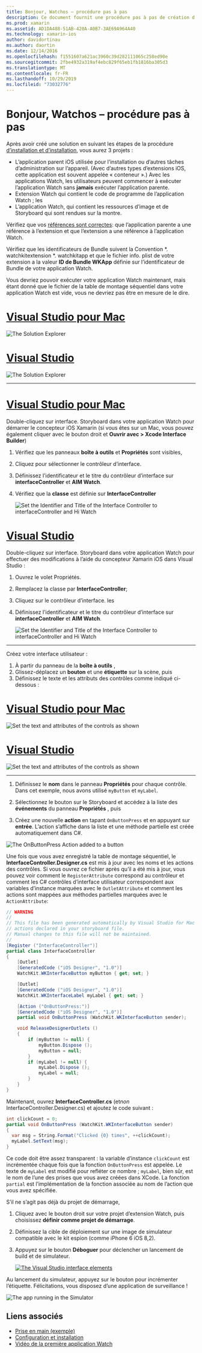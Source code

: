 ```yaml
---
title: Bonjour, Watchos – procédure pas à pas
description: Ce document fournit une procédure pas à pas de création d’une application Watchos simple à l’aide de Xamarin. Il décrit comment travailler à la fois dans Visual Studio et Visual Studio pour Mac, utiliser des storyboards et répondre aux événements dans le code.
ms.prod: xamarin
ms.assetid: AD1DA488-51AB-420A-A0B7-3AE69A964A40
ms.technology: xamarin-ios
author: davidortinau
ms.author: daortin
ms.date: 12/14/2016
ms.openlocfilehash: f1551607a621ac3960c39d282111065c258ed90e
ms.sourcegitcommit: 2fbe4932a319af4ebc829f65eb1fb1816ba305d3
ms.translationtype: MT
ms.contentlocale: fr-FR
ms.lasthandoff: 10/29/2019
ms.locfileid: "73032776"
---
```

# <a name="hello-watchos--walkthrough"></a>Bonjour, Watchos – procédure pas à pas

Après avoir créé une solution en suivant les étapes de la procédure [d’installation et d’installation](~/ios/watchos/get-started/installation.md), vous aurez 3 projets :

- L’application parent iOS utilisée pour l’installation ou d’autres tâches d’administration sur l’appareil. (Avec d’autres types d’extensions iOS, cette application est souvent appelée « conteneur ».) Avec les applications Watch, les utilisateurs peuvent commencer à exécuter l’application Watch sans **jamais** exécuter l’application parente.
- Extension Watch qui contient le code de programme de l’application Watch ; les
- L’application Watch, qui contient les ressources d’image et de Storyboard qui sont rendues sur la montre.

Vérifiez que vos [références sont correctes](~/ios/watchos/get-started/project-references.md): que l’application parente a une référence à l’extension et que l’extension a une référence à l’application Watch.

Vérifiez que les identificateurs de Bundle suivent la Convention \*. watchkitextension \*. watchkitapp et que le fichier info. plist de votre extension a la valeur **ID de Bundle WKApp** définie sur l’identificateur de Bundle de votre application Watch.

Vous devriez pouvoir exécuter votre application Watch maintenant, mais étant donné que le fichier de la table de montage séquentiel dans votre application Watch est vide, vous ne devriez pas être en mesure de le dire.

# <a name="visual-studio-for-mactabmacos"></a>[Visual Studio pour Mac](#tab/macos)

![](hello-watch-images/projectstructure.png "The Solution Explorer")

# <a name="visual-studiotabwindows"></a>[Visual Studio](#tab/windows)

![](hello-watch-images/vs-projectstructure.png "The Solution Explorer")

-----

# <a name="visual-studio-for-mactabmacos"></a>[Visual Studio pour Mac](#tab/macos)

Double-cliquez sur interface. Storyboard dans votre application Watch pour démarrer le concepteur iOS Xamarin (si vous êtes sur un Mac, vous pouvez également cliquer avec le bouton droit et **Ouvrir avec > Xcode Interface Builder**)

1. Vérifiez que les panneaux **boîte à outils** et **Propriétés** sont visibles,
1. Cliquez pour sélectionner le contrôleur d’interface.
1. Définissez l’identificateur et le titre du contrôleur d’interface sur **interfaceController** et **AIM Watch**.
1. Vérifiez que la **classe** est définie sur **InterfaceController**

    ![](hello-watch-images/interfacecontrollerattributes.png "Set the Identifier and Title of the Interface Controller to interfaceController and Hi Watch")

# <a name="visual-studiotabwindows"></a>[Visual Studio](#tab/windows)

Double-cliquez sur interface. Storyboard dans votre application Watch pour effectuer des modifications à l’aide du concepteur Xamarin iOS dans Visual Studio :

1. Ouvrez le volet Propriétés.
1. Remplacez la classe par **InterfaceController**;
1. Cliquez sur le contrôleur d’interface. les
1. Définissez l’identificateur et le titre du contrôleur d’interface sur **interfaceController** et **AIM Watch**.

    ![](hello-watch-images/vs-interfacecontrollerattributes.png "Set the Identifier and Title of the Interface Controller to interfaceController and Hi Watch")

-----

Créez votre interface utilisateur :

1. À partir du panneau de la **boîte à outils** ,
1. Glissez-déplacez un **bouton** et une **étiquette** sur la scène, puis
1. Définissez le texte et les attributs des contrôles comme indiqué ci-dessous :

# <a name="visual-studio-for-mactabmacos"></a>[Visual Studio pour Mac](#tab/macos)

![](hello-watch-images/draganddrop.png "Set the text and attributes of the controls as shown")

# <a name="visual-studiotabwindows"></a>[Visual Studio](#tab/windows)

![](hello-watch-images/vs-draganddrop.png "Set the text and attributes of the controls as shown")

-----

1. Définissez le **nom** dans le panneau **Propriétés** pour chaque contrôle. Dans cet exemple, nous avons utilisé `myButton` et `myLabel`.

1. Sélectionnez le bouton sur le Storyboard et accédez à la liste des **événements** du panneau **Propriétés** , puis

1. Créez une nouvelle **action** en tapant `OnButtonPress` et en appuyant sur **entrée**.
  L’action s’affiche dans la liste et une méthode partielle est créée automatiquement dans C#.

![](hello-watch-images/buttonaction.png "The OnButtonPress Action added to a button")

Une fois que vous avez enregistré la table de montage séquentiel, le **InterfaceController.Designer.cs** est mis à jour avec les noms et les actions des contrôles. Si vous ouvrez ce fichier après qu’il a été mis à jour, vous pouvez voir comment le `RegisterAttribute` correspond au contrôleur et comment les C# contrôles d’interface utilisateur correspondent aux variables d’instance marquées avec le `OutletAttribute` et comment les actions sont mappées aux méthodes partielles marquées avec le `ActionAttribute`:

```csharp
// WARNING
//
// This file has been generated automatically by Visual Studio for Mac from the outlets and
// actions declared in your storyboard file.
// Manual changes to this file will not be maintained.
//
[Register ("InterfaceController")]
partial class InterfaceController
{
    [Outlet]
    [GeneratedCode ("iOS Designer", "1.0")]
    WatchKit.WKInterfaceButton myButton { get; set; }

    [Outlet]
    [GeneratedCode ("iOS Designer", "1.0")]
    WatchKit.WKInterfaceLabel myLabel { get; set; }

    [Action ("OnButtonPress:")]
    [GeneratedCode ("iOS Designer", "1.0")]
    partial void OnButtonPress (WatchKit.WKInterfaceButton sender);

    void ReleaseDesignerOutlets ()
    {
        if (myButton != null) {
            myButton.Dispose ();
            myButton = null;
        }
        if (myLabel != null) {
            myLabel.Dispose ();
            myLabel = null;
        }
    }
}
```

Maintenant, ouvrez **InterfaceController.cs** (et*non* InterfaceController.Designer.cs) et ajoutez le code suivant :

```csharp
int clickCount = 0;
partial void OnButtonPress (WatchKit.WKInterfaceButton sender)
{
  var msg = String.Format("Clicked {0} times", ++clickCount);
  myLabel.SetText(msg);
}
```

Ce code doit être assez transparent : la variable d’instance `clickCount` est incrémentée chaque fois que la fonction `OnButtonPress` est appelée. Le texte de `myLabel` est modifié pour refléter ce nombre ; `myLabel`, bien sûr, est le nom de l’une des prises que vous avez créées dans XCode. La fonction `partial` est l’implémentation de la fonction associée au nom de l’action que vous avez spécifiée.

S’il ne s’agit pas déjà du projet de démarrage,

1. Cliquez avec le bouton droit sur votre projet d’extension Watch, puis choisissez **définir comme projet de démarrage**.

1. Définissez la cible de déploiement sur une image de simulateur compatible avec le kit espion (comme iPhone 6 iOS 8,2).

1. Appuyez sur le bouton **Déboguer** pour déclencher un lancement de build et de simulateur.

    [![](hello-watch-images/readytodebug-sml.png "The Visual Studio interface elements")](hello-watch-images/readytodebug.png#lightbox)

Au lancement du simulateur, appuyez sur le bouton pour incrémenter l’étiquette.
Félicitations, vous disposez d’une application de surveillance !

![](hello-watch-images/running.png "The app running in the Simulator")

## <a name="related-links"></a>Liens associés

- [Prise en main (exemple)](https://docs.microsoft.com/samples/xamarin/ios-samples/watchkit-gettingstarted)
- [Configuration et installation](~/ios/watchos/get-started/installation.md)
- [Vidéo de la première application Watch](https://blog.xamarin.com/your-first-watch-kit-app/)
